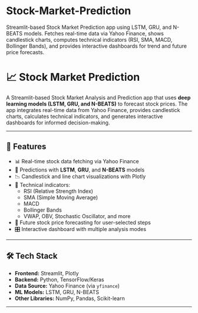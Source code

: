# Stock-Market-Prediction
Streamlit-based Stock Market Prediction app using LSTM, GRU, and N-BEATS models. Fetches real-time data via Yahoo Finance, shows candlestick charts, computes technical indicators (RSI, SMA, MACD, Bollinger Bands), and provides interactive dashboards for trend and future price forecasts.


# 📈 Stock Market Prediction

A Streamlit-based Stock Market Analysis and Prediction app that uses **deep learning models (LSTM, GRU, and N-BEATS)** to forecast stock prices. The app integrates real-time data from Yahoo Finance, provides candlestick charts, calculates technical indicators, and generates interactive dashboards for informed decision-making.

---

## 🚀 Features
- 📊 Real-time stock data fetching via Yahoo Finance
- 🤖 Predictions with **LSTM**, **GRU**, and **N-BEATS** models
- 📉 Candlestick and line chart visualizations with Plotly
- 📑 Technical indicators:
  - RSI (Relative Strength Index)
  - SMA (Simple Moving Average)
  - MACD
  - Bollinger Bands
  - VWAP, OBV, Stochastic Oscillator, and more
- 📅 Future stock price forecasting for user-selected steps
- 🎛 Interactive dashboard with multiple analysis modes

---

## 🛠️ Tech Stack
- **Frontend:** Streamlit, Plotly
- **Backend:** Python, TensorFlow/Keras
- **Data Source:** Yahoo Finance (via `yfinance`)
- **ML Models:** LSTM, GRU, N-BEATS
- **Other Libraries:** NumPy, Pandas, Scikit-learn

---
